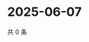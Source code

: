 # 2025-06-07

共 0 条

<!-- BEGIN ZHIHUQUESTIONS -->
<!-- 最后更新时间 Sat Jun 07 2025 12:14:48 GMT+0800 (China Standard Time) -->

<!-- END ZHIHUQUESTIONS -->

